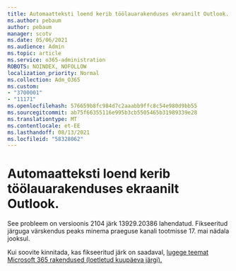 ```yaml
---
title: Automaatteksti loend kerib töölauarakenduses ekraanilt Outlook.
ms.author: pebaum
author: pebaum
manager: scotv
ms.date: 05/06/2021
ms.audience: Admin
ms.topic: article
ms.service: o365-administration
ROBOTS: NOINDEX, NOFOLLOW
localization_priority: Normal
ms.collection: Adm_O365
ms.custom:
- "3700001"
- "11171"
ms.openlocfilehash: 576659b8fc984d7c2aaabb9ffc8c54e980d9bb55
ms.sourcegitcommit: ab75f66355116e995b3cb5505465b31989339e28
ms.translationtype: MT
ms.contentlocale: et-EE
ms.lasthandoff: 08/13/2021
ms.locfileid: "58328062"
---
```

# <a name="autocomplete-list-scrolls-off-the-screen-in-outlook-desktop"></a>Automaatteksti loend kerib töölauarakenduses ekraanilt Outlook.

See probleem on versioonis 2104 järk 13929.20386 lahendatud. Fikseeritud järguga värskendus peaks minema praeguse kanali tootmisse 17. mai nädala jooksul. 

Kui soovite kinnitada, kas fikseeritud järk on saadaval, [lugege teemat Microsoft 365 rakendused (loetletud kuupäeva järgi).](https://docs.microsoft.com/officeupdates/update-history-microsoft365-apps-by-date)